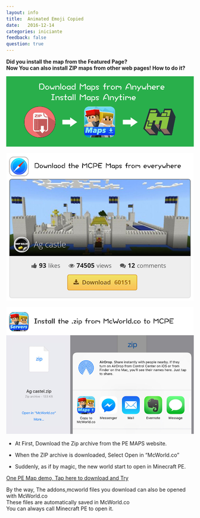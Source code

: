 ```yaml
---
layout: info
title:  Animated Emoji Copied
date:   2016-12-14
categories: iniciante
feedback: false
question: true
---
```

**Did you install the map from the Featured Page?**  
**Now You can also install ZIP maps from other web pages! How to do it?**  

![screenshot](/assets/images/mcworldad.png)  

![screenshot](/assets/images/zip1.jpg)  

![screenshot](/assets/images/zip2.jpg)  

- At First, Download the Zip archive from the PE MAPS website.  

- When the ZIP archive is downloaded, Select Open in “McWorld.co”  

- Suddenly, as if by magic, the new world start to open in Minecraft PE.



[One PE Map demo, Tap here to download and Try](http://mcpehub.com/maps?sort=downloads)


By the way, The addons,mcworld files you download can also be opened with McWorld.co  
These files are automatically saved in McWorld.co  
You can always call Minecraft PE to open it.
